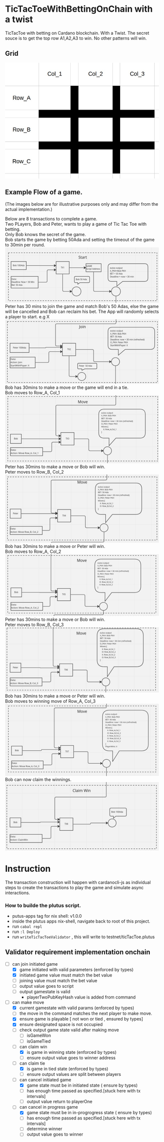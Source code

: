 # TicTacToeWithBettingOnChain with a twist

TicTacToe with betting on Cardano blockchain.
With a Twist. The secret souce is to get the top row A1,A2,A3 to win.
No other patterns will win.

## Grid

![grid](./docs/images//grid.jpg)

## Example Flow of a game.

(The images below are for illustrative purposes only and may differ from the actual implementation.)

Below are 8 transactions to complete a game.  
Two PLayers, Bob and Peter, wants to play a game of Tic Tac Toe with betting.  
Only Bob knows the secret of the game.  
Bob starts the game by betting 50Ada and setting the timeout of the game to 30min per round.  
![tx1](./docs/images/tx1.jpg)
Peter has 30 mins to join the game and match Bob's 50 Adas, else the game will be cancelled and Bob can reclaim his bet.
The App will randomly selects a player to start. e.g X
![tx2](./docs/images/tx2.jpg)
Bob has 30mins to make a move or the game will end in a tie.  
Bob moves to Row_A, Col_1
![tx3](./docs/images/tx3.jpg)
Peter has 30mins to make a move or Bob will win.  
Peter moves to Row_B, Col_2
![tx4](./docs/images/tx4.jpg)
Bob has 30mins to make a move or Peter will win.  
Bob moves to Row_A, Col_2
![tx5](./docs/images/tx5.jpg)
Peter has 30mins to make a move or Bob will win.  
Peter moves to Row_B, Col_3
![tx6](./docs/images/tx6.jpg)
Bob has 30mins to make a move or Peter will win.  
Bob moves to winning move of Row_A, Col_3
![tx7](./docs/images/tx7.jpg)
Bob can now claim the winnings.
![tx8](./docs/images/tx8.jpg)

# Instruction

The transaction construction will happen with cardanocli-js as individual steps to create the transactions to play the game and simulate async interactions.

### How to builde the plutus script.

- putus-apps tag for nix shell: v1.0.0
- inside the plutus apps nix-shell, navigate back to root of this project.
- run `cabal repl`
- run `:l Deploy`
- run `writeTicTacToeValidator` , this will write to testnet/ticTacToe.plutus


## Validator requirement implementation onchain

- [ ] can join initiated game
  - [x] game initiated with valid parameters (enforced by types)
  - [x] initiated game value must match the bet value
  - [ ] joining value must match the bet value
  - [ ] output value goes to script
  - [ ] output gamestate is valid
    - playerTwoPubKeyHash value is added from command

- [ ] can make move
  - [x] current gamestate with valid params (enforced by types)
  - [ ] the move in the command matches the next player to make move.
  - [x] ensure game is playable [ not won or tied , ensured by types]
  - [x] ensure designated space is not occupied
  - [ ] check output game state valid after making move
    - [ ] isGameWon
    - [ ] isGameTied
  - [ ] can claim win
    - [x] is game in winning state (enforced by types)
    - [ ] ensure output value goes to winner address
  - [ ] can claim tie
    - [x] is game in tied state (enforced by types)
    - [ ] ensure output values are split between players

  - [ ] can cancel initiated game
    - [x] game state must be in initiated state ( ensure by types)
    - [ ] has enough time passed as specified.[stuck here with tx intervals]
    - [ ] output value return to playerOne
  - [ ] can cancel in progress game
    - [x] game state must be in in-progrogress state ( ensure by types)
    - [ ] has enough time passed as specified.[stuck here with tx intervals]
    - [ ] determine winner
    - [ ] output value goes to winner